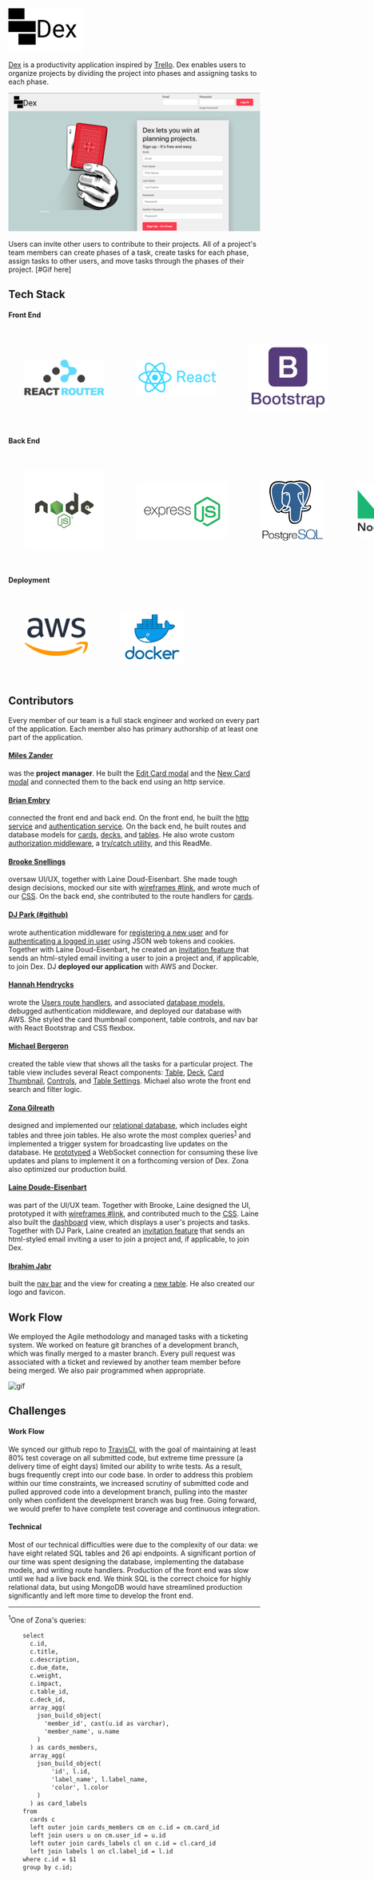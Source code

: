 <a name="logo">![](client/public/assets/Logo.png)</a>

[Dex](www.winwithdex.app) is a productivity application inspired by [Trello](https://trello.com/en-US). Dex enables users to organize projects by dividing the project into phases and assigning tasks to each phase.

[![](readme/screenshot.png)](www.winwithdex.app)

Users can invite other users to contribute to their projects. All of a project's team members can create phases of a task, create tasks for each phase, assign tasks to other users, and move tasks through the phases of their project.
[#Gif here]

## Tech Stack

#### Front End

<div style="display:flex; justify-content:left; align-items:center">
  <img src="./readme/logos/react-router.png" alt="React-Router" style="width: 10rem;margin:2rem"/>
  <img src="./readme/logos/react.png" alt="React" style="width: 10rem; margin:2rem"/>
  <img src="./readme/logos/download.jpeg" alt="Bootstrap" style="width: 10rem;margin:2rem"/>
</div>

#### Back End

  <div style="display:flex; justify-content:left; align-items:center">
    <img src="./readme/logos/node.png" alt="NodeJs" style="width: 10rem;margin:2rem"/>
    <img src="./readme/logos/express.png" alt="ExpressJS" style="width: 14rem; margin:2rem"/>
    <img src="./readme/logos/postgres.png" alt="PostgreSQL" style="width: 8rem;margin:2rem"/>
    <img src="./readme/logos/nodemailer.png" alt="Node Mailer" style="width: 8rem;margin:2rem"/>
  </div>

#### Deployment

  <div style="display:flex; justify-content:left; align-items:center">
    <img src="./readme/logos/aws.png" alt="React-Router" style="width: 8rem;margin:2rem"/>
    <img src="./readme/logos/docker.png" alt="React" style="width: 8rem; margin:2rem"/>
  </div>

## Contributors

Every member of our team is a full stack engineer and worked on every part of the application. Each member also has primary authorship of at least one part of the application.

#### [Miles Zander](https://github.com/mileszander)

was the **project manager**. He built the [Edit Card modal](client/src/components/EditCardModal.js) and the [New Card modal](client/src/components/NewCardModal.js) and connected them to the back end using an http service.

#### [Brian Embry](https://github.com/baembry)

connected the front end and back end. On the front end, he built the [http service](client/services/http/http.js) and [authentication service](client/services/auth.js). On the back end, he built routes and database models for [cards](server/routes/cards.js), [decks](server/routes/decks.js), and [tables](server/routes/tables.js). He also wrote custom [authorization middleware](server/middleware/authorization.js), a [try/catch utility](server/utils/tryCatch.js), and this ReadMe.

#### [Brooke Snellings](https://github.com/brookesnellings)

oversaw UI/UX, together with Laine Doud-Eisenbart. She made tough design decisions, mocked our site with [wireframes #link](), and wrote much of our [CSS](client/public/styles.css). On the back end, she contributed to the route handlers for [cards](server/routes/cards.js).

#### [DJ Park (#github)]()

wrote authentication middleware for [registering a new user](server/middleware/auth.js) and for [authenticating a logged in user](server/middleware/jwtChecker.js) using JSON web tokens and cookies. Together with Laine Doud-Eisenbart, he created an [invitation feature](server/routes/invites.js) that sends an html-styled email inviting a user to join a project and, if applicable, to join Dex. DJ **deployed our application** with AWS and Docker.

#### [Hannah Hendrycks](https://github.com/hhendrycks?tab=repositories)

wrote the [Users route handlers](server/routes/users.js), and associated [database models](db/models/users.js), debugged authentication middleware, and deployed our database with AWS. She styled the card thumbnail component, table controls, and nav bar with React Bootstrap and CSS flexbox.

#### [Michael Bergeron](https://github.com/Michael-Bergeron)

created the table view that shows all the tasks for a particular project. The table view includes several React components: [Table](client/src/components/Table.js), [Deck](client/src/components/Deck.js), [Card Thumbnail](client/src/components/CardThumbnails.js), [Controls](client/src/components/Controls.js), and [Table Settings](client/src/components/TableSettings.js). Michael also wrote the front end search and filter logic.

#### [Zona Gilreath](https://github.com/zonagilreath)

designed and implemented our [relational database](db/schemas), which includes eight tables and three join tables. He also wrote the most complex queries<sup>[1](#query)</sup> and implemented a trigger system for broadcasting live updates on the database. He [prototyped](server/socketsExperiments) a WebSocket connection for consuming these live updates and plans to implement it on a forthcoming version of Dex. Zona also optimized our production build.

#### [Laine Doude-Eisenbart](https://github.com/eisenbartl)

was part of the UI/UX team. Together with Brooke, Laine designed the UI, prototyped it with [wireframes #link](), and contributed much to the [CSS](client/public/styles.css). Laine also built the [dashboard]() view, which displays a user's projects and tasks. Together with DJ Park, Laine created an [invitation feature](server/routes/invites.js) that sends an html-styled email inviting a user to join a project and, if applicable, to join Dex.

#### [Ibrahim Jabr](https://github.com/ibrahimjabr12)

built the [nav bar](client/src/components/NavBar.js) and the view for creating a [new table](client/src/components/TableSettings.js). He also created our logo and favicon.

## Work Flow

We employed the Agile methodology and managed tasks with a ticketing system. We worked on feature git branches of a development branch, which was finally merged to a master branch. Every pull request was associated with a ticket and reviewed by another team member before being merged. We also pair programmed when appropriate.

![gif](https://media.giphy.com/media/dZiDHskH1pW7pLpAbr/giphy.gif)

## Challenges

#### Work Flow

We synced our github repo to [TravisCI](https://travis-ci.org/), with the goal of maintaining at least 80% test coverage on all submitted code, but extreme time pressure (a delivery time of eight days) limited our ability to write tests. As a result, bugs frequently crept into our code base. In order to address this problem within our time constraints, we increased scrutiny of submitted code and pulled approved code into a development branch, pulling into the master only when confident the development branch was bug free. Going forward, we would prefer to have complete test coverage and continuous integration.

#### Technical

Most of our technical difficulties were due to the complexity of our data: we have eight related SQL tables and 26 api endpoints. A significant portion of our time was spent designing the database, implementing the database models, and writing route handlers. Production of the front end was slow until we had a live back end. We think SQL is the correct choice for highly relational data, but using MongoDB would have streamlined production significantly and left more time to develop the front end.

---

<a name="query">
<sup>1</sup>One of Zona's queries:

        select
          c.id,
          c.title,
          c.description,
          c.due_date,
          c.weight,
          c.impact,
          c.table_id,
          c.deck_id,
          array_agg(
            json_build_object(
              'member_id', cast(u.id as varchar),
              'member_name', u.name
            )
          ) as cards_members,
          array_agg(
            json_build_object(
                'id', l.id,
                'label_name', l.label_name,
                'color', l.color
            )
          ) as card_labels
        from
          cards c
          left outer join cards_members cm on c.id = cm.card_id
          left join users u on cm.user_id = u.id
          left outer join cards_labels cl on c.id = cl.card_id
          left join labels l on cl.label_id = l.id
        where c.id = $1
        group by c.id;

</a>
